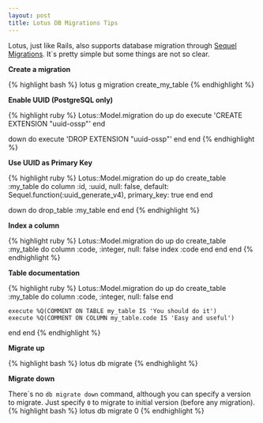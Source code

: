 ```yaml
---
layout: post
title: Lotus DB Migrations Tips
---
```


Lotus, just like Rails, also supports database migration through [Sequel Migrations](http://sequel.jeremyevans.net/rdoc/files/doc/migration_rdoc.html).
It´s pretty simple but some things are not so clear.

**Create a migration**

{% highlight bash %}
lotus g migration create_my_table
{% endhighlight %}

**Enable UUID (PostgreSQL only)**

{% highlight ruby %}
Lotus::Model.migration do
  up do
    execute 'CREATE EXTENSION "uuid-ossp"'
  end

  down do
    execute 'DROP EXTENSION "uuid-ossp"'
  end
end
{% endhighlight %}

**Use UUID as Primary Key**

{% highlight ruby %}
Lotus::Model.migration do
  up do
    create_table :my_table do
      column :id, :uuid, null: false, default: Sequel.function(:uuid_generate_v4), primary_key: true
    end
  end

  down do
    drop_table :my_table
  end
end
{% endhighlight %}

**Index a column**

{% highlight ruby %}
Lotus::Model.migration do
  up do
    create_table :my_table do
      column :code, :integer, null: false
      index :code
    end
  end
end
{% endhighlight %}

**Table documentation**

{% highlight ruby %}
Lotus::Model.migration do
  up do
    create_table :my_table do
      column :code, :integer, null: false
    end

    execute %Q(COMMENT ON TABLE my_table IS 'You should do it')
    execute %Q(COMMENT ON COLUMN my_table.code IS 'Easy and useful')
  end
end
{% endhighlight %}

**Migrate up**

{% highlight bash %}
lotus db migrate
{% endhighlight %}

**Migrate down**

There´s no `db migrate down` command, although you can specify a version to migrate. Just specify `0` to migrate to initial version (before any migration).
{% highlight bash %}
lotus db migrate 0
{% endhighlight %}
